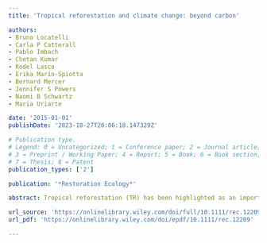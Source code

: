 ```yaml
---
title: 'Tropical reforestation and climate change: beyond carbon'

authors:
- Bruno Locatelli
- Carla P Catterall
- Pablo Imbach
- Chetan Kumar
- Rodel Lasco
- Erika Marı́n-Spiotta
- Bernard Mercer
- Jennifer S Powers
- Naomi B Schwartz
- Maria Uriarte

date: '2015-01-01'
publishDate: '2023-10-27T20:06:18.147329Z'

# Publication type.
# Legend: 0 = Uncategorized; 1 = Conference paper; 2 = Journal article;
# 3 = Preprint / Working Paper; 4 = Report; 5 = Book; 6 = Book section;
# 7 = Thesis; 8 = Patent
publication_types: ['2']

publication: '*Restoration Ecology*'

abstract: Tropical reforestation (TR) has been highlighted as an important intervention for climate change mitigation because of its carbon storage potential. TR can also play other frequently overlooked, but significant, roles in helping society and ecosystems adapt to climate variability and change. For example, reforestation can ameliorate climate‐associated impacts of altered hydrological cycles in watersheds, protect coastal areas from increased storms, and provide habitat to reduce the probability of species' extinctions under a changing climate. Consequently, reforestation should be managed with both adaptation and mitigation objectives in mind, so as to maximize synergies among these diverse roles, and to avoid trade‐offs in which the achievement of one goal is detrimental to another. Management of increased forest cover must also incorporate measures for reducing the direct and indirect impacts of changing climate on reforestation itself. Here we advocate a focus on “climate‐smart reforestation,” defined as reforesting for climate change mitigation and adaptation, while ensuring that the direct and indirect impacts of climate change on reforestation are anticipated and minimized.

url_source: 'https://onlinelibrary.wiley.com/doi/full/10.1111/rec.12209'
url_pdf: 'https://onlinelibrary.wiley.com/doi/epdf/10.1111/rec.12209'

---
```

